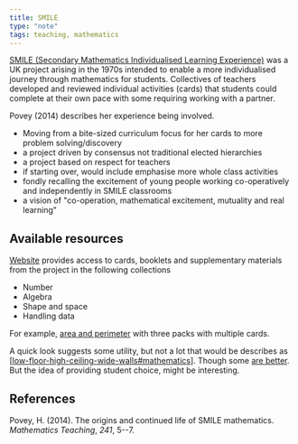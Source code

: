 ```yaml
---
title: SMILE
type: "note"
tags: teaching, mathematics
---
```




[SMILE (Secondary Mathematics Individualised Learning Experience)](https://www.stem.org.uk/resources/collection/2765/smile-cards) was a UK project arising in the 1970s intended to enable a more individualised journey through mathematics for students. Collectives of teachers developed and reviewed individual activities (cards) that students could complete at their own pace with some requiring working with a partner.

Povey (2014) describes her experience being involved.

- Moving from a bite-sized curriculum focus for her cards to more problem solving/discovery
- a project driven by consensus not traditional elected hierarchies
- a project based on respect for teachers
- if starting over, would include emphasise more whole class activities
- fondly recalling the excitement of young people working co-operatively and independently in SMILE classrooms
- a vision of "co-operation, mathematical excitement, mutuality and real learning"

## Available resources

[Website](https://www.stem.org.uk/resources/collection/2765/smile-cards) provides access to cards, booklets and supplementary materials from the project in the following collections

- Number 
- Algebra
- Shape and space
- Handling data

For example, [area and perimeter](https://www.stem.org.uk/resources/elibrary/resource/32145/area-and-perimeter) with three packs with multiple cards.

A quick look suggests some utility, but not a lot that would be describes as [[low-floor-high-ceiling-wide-walls#mathematics]]. Though some [are better](https://mathybeagle.com/2014/05/09/tbt-math-smile-cards/).  But the idea of providing student choice, might be interesting.

## References

Povey, H. (2014). The origins and continued life of SMILE mathematics. *Mathematics Teaching*, *241*, 5--7.


[//begin]: # "Autogenerated link references for markdown compatibility"
[low-floor-high-ceiling-wide-walls#mathematics]: ../low-floor-high-ceiling-wide-walls "Low Floor, High Ceiling, Wide Walls"
[//end]: # "Autogenerated link references"